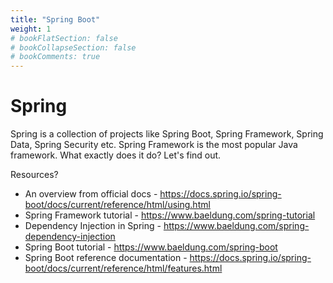 ```yaml
---
title: "Spring Boot"
weight: 1
# bookFlatSection: false
# bookCollapseSection: false
# bookComments: true
---
```

# Spring
Spring is a collection of projects like Spring Boot, Spring Framework, Spring Data, Spring Security etc.
Spring Framework is the most popular Java framework. What exactly does it do? Let's find out.

Resources?
* An overview from official docs - <https://docs.spring.io/spring-boot/docs/current/reference/html/using.html>
* Spring Framework tutorial - <https://www.baeldung.com/spring-tutorial>
* Dependency Injection in Spring - <https://www.baeldung.com/spring-dependency-injection>
* Spring Boot tutorial - <https://www.baeldung.com/spring-boot>
* Spring Boot reference documentation - <https://docs.spring.io/spring-boot/docs/current/reference/html/features.html>
